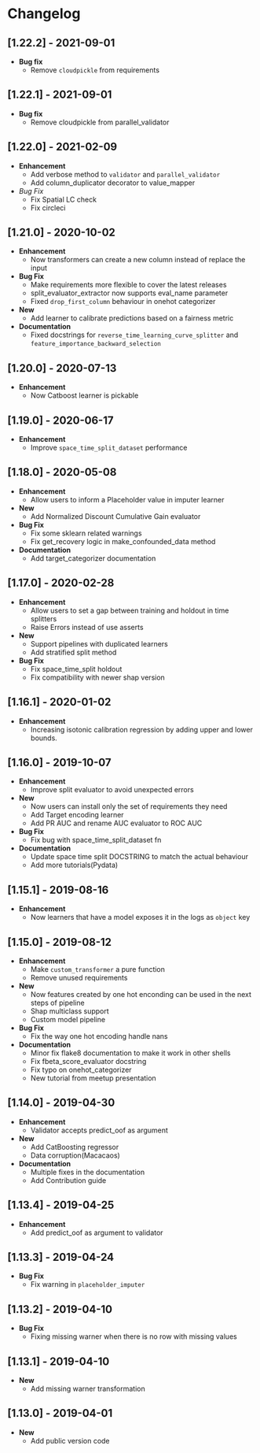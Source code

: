 # Changelog

## [1.22.2] - 2021-09-01
- **Bug fix**
    - Remove `cloudpickle` from requirements

## [1.22.1] - 2021-09-01
- **Bug fix**
    - Remove cloudpickle from parallel_validator

## [1.22.0] -  2021-02-09
- **Enhancement**
    - Add verbose method to `validator` and `parallel_validator`
    - Add column_duplicator decorator to value_mapper
- *Bug Fix*
    - Fix Spatial LC check
    - Fix circleci

## [1.21.0] - 2020-10-02
- **Enhancement**
    - Now transformers can create a new column instead of replace the input
- **Bug Fix**
    - Make requirements more flexible to cover the latest releases
    - split_evaluator_extractor now supports eval_name parameter
    - Fixed `drop_first_column` behaviour in onehot categorizer
- **New**
    - Add learner to calibrate predictions based on a fairness metric
- **Documentation**
    - Fixed docstrings for `reverse_time_learning_curve_splitter` and `feature_importance_backward_selection`

## [1.20.0] - 2020-07-13
- **Enhancement**
    - Now Catboost learner is pickable

## [1.19.0] - 2020-06-17
- **Enhancement**
    - Improve `space_time_split_dataset` performance

## [1.18.0] - 2020-05-08
- **Enhancement**
    - Allow users to inform a Placeholder value in imputer learner
- **New**
    - Add Normalized Discount Cumulative Gain evaluator
- **Bug Fix**
    - Fix some sklearn related warnings
    - Fix get_recovery logic in make_confounded_data method
- **Documentation**
    - Add target_categorizer documentation

## [1.17.0] - 2020-02-28
- **Enhancement**
    - Allow users to set a gap between training and holdout in time splitters
    - Raise Errors instead of use asserts
- **New**
    - Support pipelines with duplicated learners
    - Add stratified split method
- **Bug Fix**
    - Fix space_time_split holdout
    - Fix compatibility with newer shap version

## [1.16.1] - 2020-01-02
- **Enhancement**
    - Increasing isotonic calibration regression by adding upper and lower bounds.

## [1.16.0] - 2019-10-07
- **Enhancement**
    - Improve split evaluator to avoid unexpected errors
- **New**
    - Now users can install only the set of requirements they need
    - Add Target encoding learner
    - Add PR AUC and rename AUC evaluator to ROC AUC
- **Bug Fix**
    - Fix bug with space_time_split_dataset fn
- **Documentation**
    - Update space time split DOCSTRING to match the actual behaviour
    - Add more tutorials(Pydata)

## [1.15.1] - 2019-08-16
- **Enhancement**
    - Now learners that have a model exposes it in the logs as `object` key

## [1.15.0] - 2019-08-12
- **Enhancement**
    - Make `custom_transformer` a pure function
    - Remove unused requirements
- **New**
    - Now features created by one hot enconding can be used in the next steps of pipeline
    - Shap multiclass support
    - Custom model pipeline
- **Bug Fix**
    - Fix the way one hot encoding handle nans
- **Documentation**
    - Minor fix flake8 documentation to make it work in other shells
    - Fix fbeta_score_evaluator docstring
    - Fix typo on onehot_categorizer
    - New tutorial from meetup presentation

## [1.14.0] - 2019-04-30
- **Enhancement**
    - Validator accepts predict_oof as argument
- **New**
    - Add CatBoosting regressor
    - Data corruption(Macacaos)
- **Documentation**
    - Multiple fixes in the documentation
    - Add Contribution guide

## [1.13.4] - 2019-04-25
- **Enhancement**
    - Add predict_oof as argument to validator

## [1.13.3] - 2019-04-24
- **Bug Fix**
    - Fix warning in `placeholder_imputer`

## [1.13.2] - 2019-04-10
- **Bug Fix**
    - Fixing missing warner when there is no row with missing values

## [1.13.1] - 2019-04-10
- **New**
    - Add missing warner transformation

## [1.13.0] - 2019-04-01
- **New**
    - Add public version code
